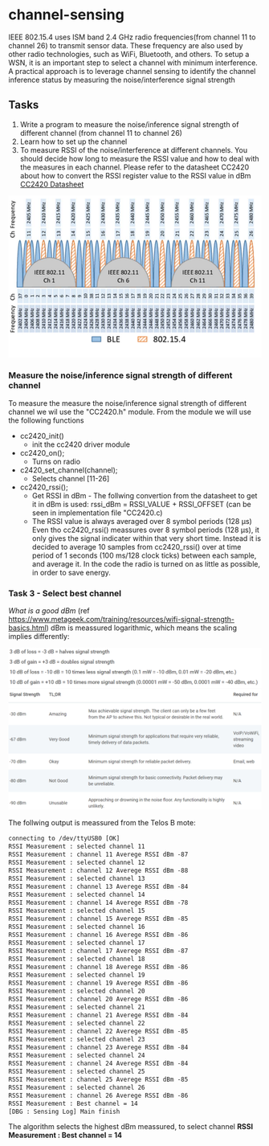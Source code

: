 # channel-sensing #

IEEE 802.15.4 uses ISM band 2.4 GHz radio frequencies(from channel 11 to channel 26) to transmit sensor
data. These frequency are also used by other radio technologies, such as WiFi, Bluetooth, and others. To
setup a WSN, it is an important step to select a channel with minimum interference. A practical approach
is to leverage channel sensing to identify the channel inference status by measuring the
noise/interference signal strength

## Tasks
1. Write a program to measure the noise/inference signal strength of different channel (from channel
11 to channel 26)
2. Learn how to set up the channel 
3. To measure RSSI of the noise/interference at different channels. You should decide how long to
measure the RSSI value and how to deal with the measures in each channel. Please refer to the
datasheet CC2420 about how to convert the RSSI register value to the RSSI value in dBm
[CC2420 Datasheet](https://www.ti.com/product/CC2420)

![Screenshot](images/channels.PNG)

### Measure the noise/inference signal strength of different channel
To measure the measure the noise/inference signal strength of different channel we wil use the "CC2420.h" module. From the module we will use the following functions
*  cc2420_init()            
    * init the cc2420 driver module
*  cc2420_on();
    * Turns on radio
*  c2420_set_channel(channel);
    * Selects channel [11-26]
*  cc2420_rssi();              
    * Get RSSI in dBm - The follwing convertion from the datasheet to get it in dBm is used: rssi_dBm = RSSI_VALUE + RSSI_OFFSET (can be seen in implementation file "CC2420.c)
    * The RSSI value is always averaged over 8 symbol periods (128 μs)
Even tho cc2420_rssi() meassures over 8 symbol periods (128 μs), it only gives the signal indicater within that very short time. Instead it is decided to average 10 samples from cc2420_rssi() over at time period of 1 seconds (100 ms/128 clock ticks) between each sample, and average it. In the code the radio is turned on as little as possible, in order to save energy.

### Task 3 - Select best channel

*What is a good dBm* (ref https://www.metageek.com/training/resources/wifi-signal-strength-basics.html)
dBm is meassured logarithmic, which means the scaling implies differently:

![Screenshot](images/dBmRules.PNG)
![Screenshot](images/quality.PNG)

The follwing output is meassured from the Telos B mote:
```
connecting to /dev/ttyUSB0 [OK]
RSSI Measurement : selected channel 11 
RSSI Measurement : channel 11 Averege RSSI dBm -87 
RSSI Measurement : selected channel 12
RSSI Measurement : channel 12 Averege RSSI dBm -88 
RSSI Measurement : selected channel 13
RSSI Measurement : channel 13 Averege RSSI dBm -84 
RSSI Measurement : selected channel 14
RSSI Measurement : channel 14 Averege RSSI dBm -78
RSSI Measurement : selected channel 15
RSSI Measurement : channel 15 Averege RSSI dBm -85
RSSI Measurement : selected channel 16
RSSI Measurement : channel 16 Averege RSSI dBm -86
RSSI Measurement : selected channel 17
RSSI Measurement : channel 17 Averege RSSI dBm -87
RSSI Measurement : selected channel 18
RSSI Measurement : channel 18 Averege RSSI dBm -86
RSSI Measurement : selected channel 19
RSSI Measurement : channel 19 Averege RSSI dBm -86
RSSI Measurement : selected channel 20
RSSI Measurement : channel 20 Averege RSSI dBm -86
RSSI Measurement : selected channel 21
RSSI Measurement : channel 21 Averege RSSI dBm -84
RSSI Measurement : selected channel 22
RSSI Measurement : channel 22 Averege RSSI dBm -85
RSSI Measurement : selected channel 23
RSSI Measurement : channel 23 Averege RSSI dBm -84
RSSI Measurement : selected channel 24
RSSI Measurement : channel 24 Averege RSSI dBm -84
RSSI Measurement : selected channel 25 
RSSI Measurement : channel 25 Averege RSSI dBm -85
RSSI Measurement : selected channel 26 
RSSI Measurement : channel 26 Averege RSSI dBm -86
RSSI Measurement : Best channel = 14 
[DBG : Sensing Log] Main finish 
```
The algorithm selects the highest dBm meassured, to select channel **RSSI Measurement : Best channel = 14**





